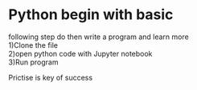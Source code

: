 # Python begin with basic
following step do then write a program and learn more <br>
1)Clone the file<br>
2)open python code with Jupyter notebook<br>
3)Run program<br>

Prictise is key of success

